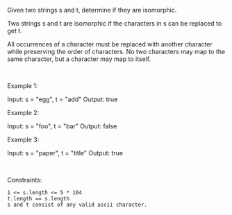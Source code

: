 Given two strings s and t, determine if they are isomorphic.

Two strings s and t are isomorphic if the characters in s can be replaced to get t.

All occurrences of a character must be replaced with another character while preserving the order of characters. No two characters may map to the same character, but a character may map to itself.

 

Example 1:

Input: s = "egg", t = "add"
Output: true

Example 2:

Input: s = "foo", t = "bar"
Output: false

Example 3:

Input: s = "paper", t = "title"
Output: true

 

Constraints:

    1 <= s.length <= 5 * 104
    t.length == s.length
    s and t consist of any valid ascii character.

